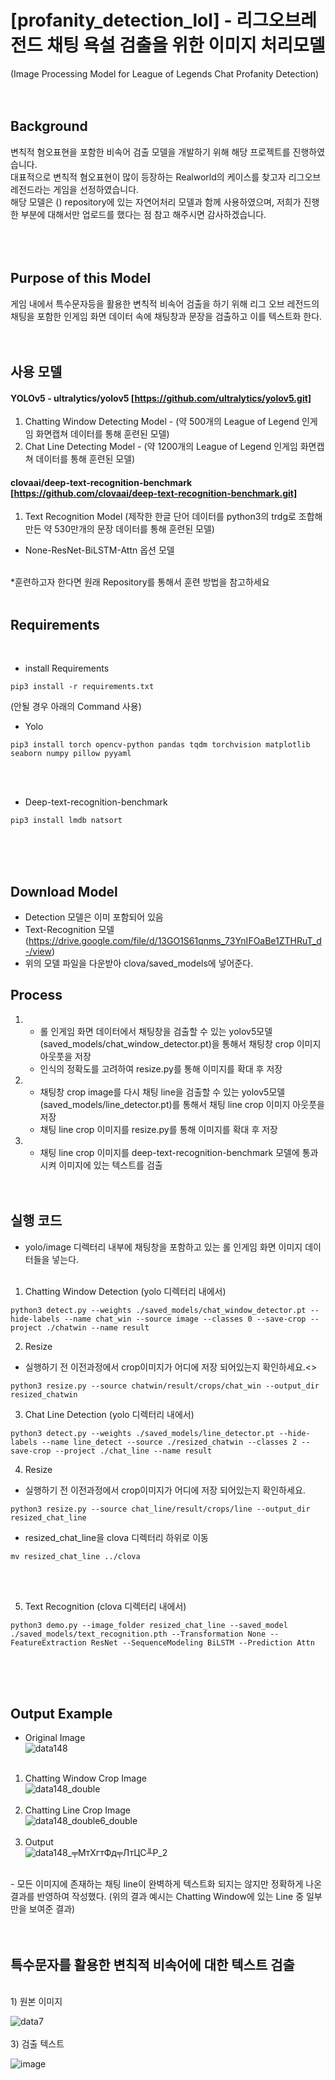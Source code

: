 # [profanity_detection_lol] - 리그오브레전드 채팅 욕설 검출을 위한 이미지 처리모델
(Image Processing Model for League of Legends Chat Profanity Detection)<br><br><br>

## Background
 변칙적 혐오표현을 포함한 비속어 검출 모델을 개발하기 위해 해당 프로젝트를 진행하였습니다. <br>
 대표적으로 변칙적 혐오표현이 많이 등장하는 Realworld의 케이스를 찾고자 리그오브레전드라는 게임을 선정하였습니다. <br>
 해당 모델은 () repository에 있는 자연어처리 모델과 함께 사용하였으며, 저희가 진행한 부분에 대해서만 업로드를 했다는 점 참고 해주시면 감사하겠습니다.<br>
<br><br><br> 

## Purpose of this Model
 게임 내에서 특수문자등을 활용한 변칙적 비속어 검출을 하기 위해 리그 오브 레전드의 채팅을 포함한 인게임 화면 데이터 속에 채팅창과 문장을 검출하고 이를 텍스트화 한다.
<br><br><br> 
 
## 사용 모델
#### YOLOv5 - ultralytics/yolov5 [https://github.com/ultralytics/yolov5.git]
1) Chatting Window Detecting Model - (약 500개의 League of Legend 인게임 화면캡쳐 데이터를 통해 훈련된 모델)
2) Chat Line Detecting Model - (약 1200개의 League of Legend 인게임 화면캡쳐 데이터를 통해 훈련된 모델)


#### clovaai/deep-text-recognition-benchmark [https://github.com/clovaai/deep-text-recognition-benchmark.git]
1) Text Recognition Model (제작한 한글 단어 데이터를 python3의 trdg로 조합해 만든 약 530만개의 문장 데이터를 통해 훈련된 모델)
  - None-ResNet-BiLSTM-Attn 옵션 모델
<br>
*훈련하고자 한다면 원래 Repository를 통해서 훈련 방법을 참고하세요
<br><br>

## Requirements

<br>

- install Requirements

```shell
pip3 install -r requirements.txt
```
(안될 경우 아래의 Command 사용)

- Yolo <br>

```shell
pip3 install torch opencv-python pandas tqdm torchvision matplotlib seaborn numpy pillow pyyaml
```
<br><br>
- Deep-text-recognition-benchmark<br>

```shell
pip3 install lmdb natsort
```


<br><br><br>
## Download Model
- Detection 모델은 이미 포함되어 있음
- Text-Recognition 모델 (https://drive.google.com/file/d/13GO1S61qnms_73YnIFOaBe1ZTHRuT_d-/view)
- 위의 모델 파일을 다운받아 clova/saved_models에 넣어준다.

## Process
1)  - 롤 인게임 화면 데이터에서 채팅창을 검출할 수 있는 yolov5모델 (saved_models/chat_window_detector.pt)을 통해서 채팅창 crop 이미지 아웃풋을 저장
    - 인식의 정확도를 고려하여 resize.py를 통해 이미지를 확대 후 저장
2)  - 채팅창 crop image를 다시 채팅 line을 검출할 수 있는 yolov5모델 (saved_models/line_detector.pt)를 통해서 채팅 line crop 이미지 아웃풋을 저장
    - 채팅 line crop 이미지를 resize.py를 통해 이미지를 확대 후 저장
3)  - 채팅 line crop 이미지를 deep-text-recognition-benchmark 모델에 통과시켜 이미지에 있는 텍스트를 검출 
<br><br><br>
## 실행 코드
* yolo/image 디렉터리 내부에 채팅창을 포함하고 있는 롤 인게임 화면 이미지 데이터들을 넣는다.<br><br>

1) Chatting Window Detection (yolo 디렉터리 내에서)<br>
```shell
python3 detect.py --weights ./saved_models/chat_window_detector.pt --hide-labels --name chat_win --source image --classes 0 --save-crop --project ./chatwin --name result
```
2) Resize<br>
- 실행하기 전 이전과정에서 crop이미지가 어디에 저장 되어있는지 확인하세요.<>
```shell
python3 resize.py --source chatwin/result/crops/chat_win --output_dir resized_chatwin
```

3) Chat Line Detection (yolo 디렉터리 내에서)<br>
```shell
python3 detect.py --weights ./saved_models/line_detector.pt --hide-labels --name line_detect --source ./resized_chatwin --classes 2 --save-crop --project ./chat_line --name result
```
4) Resize<br>
- 실행하기 전 이전과정에서 crop이미지가 어디에 저장 되어있는지 확인하세요.<br>
```shell
python3 resize.py --source chat_line/result/crops/line --output_dir resized_chat_line
```
- resized_chat_line을 clova 디렉터리 하위로 이동<br>
```shell
mv resized_chat_line ../clova
```
<br><br>

5) Text Recognition (clova 디렉터리 내에서)<br>
```shell
python3 demo.py --image_folder resized_chat_line --saved_model ./saved_models/text_recognition.pth --Transformation None --FeatureExtraction ResNet --SequenceModeling BiLSTM --Prediction Attn
```
<br><br><br>
## Output Example
* Original Image<br>
![data148](https://github.com/AnWoosang/profanity_detection_lol/assets/79970034/9eabdfb1-3002-4da3-a5b7-649978e19d52)
<br><br>
1) Chatting Window Crop Image<br>
![data148_double](https://github.com/AnWoosang/profanity_detection_lol/assets/79970034/22b54231-d574-4ddb-9ab4-ddcc75eba0d5)
<br><br>
2) Chatting Line Crop Image<br>
![data148_double6_double](https://github.com/AnWoosang/profanity_detection_lol/assets/79970034/9c241871-6620-437d-be0a-f3793899c6a7)
<br><br>
3) Output<br>
![data148_╤МтХгтФд╤ЛтЦС╨Р_2](https://github.com/AnWoosang/profanity_detection_lol/assets/79970034/9b4d2e3f-98b3-4002-bc02-13a3b29dab66)
<br>
- 모든 이미지에 존재하는 채팅 line이 완벽하게 텍스트화 되지는 않지만 정확하게 나온 결과를 반영하여 작성했다. (위의 결과 예시는 Chatting Window에 있는 Line 중 일부만을 보여준 결과)
<br><br><br>

## 특수문자를 활용한 변칙적 비속어에 대한 텍스트 검출

<br>
1) 원본 이미지<br>

![data7](https://github.com/AnWoosang/profanity_detection_lol/assets/79970034/0294cc24-973b-4f2c-b218-8f42aea1d5b5)
<br><br>
3) 검출 텍스트<br>
 
![image](https://github.com/AnWoosang/profanity_detection_lol/assets/79970034/5a81a75c-34ca-4549-8081-0d9ca27e561d)








